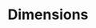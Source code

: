 ---
bigquery: https://console.cloud.google.com/bigquery?p=covid-19-dimensions-ai&page=table&d=data&t=publications
contributors: Digital Science, https://www.digital-science.com/
cost: Free for personal, non-commercial use.
description: Dimensions contains more than 100 million publications, ranging from
  articles published in scholarly journals, books and book chapters, to preprints
  and conference proceedings. All publications are contextualized with linked data
  sets, funding, publications, patents, clinical trials, and policy documents. You
  can also view associated categories, funders, institutions, and researcher profiles.
documentation: https://docs.dimensions.ai/bigquery/index.html
last_edit: 04/06/2022, 18:31:00
location: https://www.dimensions.ai/products/free/
maintained_by: Digital Science, https://www.digital-science.com/
schema_fields:
- current_assignee_countries
- abstract
- associated_grant_ids
- category_hra
- category_bra
- volume
- arxiv_id
- created_date
- associated_publication_arxiv_id
- granted_year
- parent_id
- funding_currency
- category_for
- associated_publication_id
- language
- funder_org_state_codes
- status
- open_access_categories_v2
- categories
- end_date
- phase
- acronym
- address
- links
- pmid
- linkout
- expiration_year
- funding_eur
- doi
- research_org_city_names
- category_hrcs_rac
- book_title
- pages
- editors
- kind
- filing_date
- year
- foa_number
- resulting_publication_ids
- journal
- priority_date
- funding_jpy
- funding_amount
- repository_id
- reference_ids
- expiration_date
- aliases
- email_address
- types
- isbn
- publisher
- acknowledgements
- funder_org
- funding_gbp
- application_number
- date_modified
- current_assignee
- original_title
- research_org_cities
- funding_details
- subtitles
- open_access_categories
- legal_events
- granted_date
- current_assignee_orgs
- established
- associated_publication_pmid
- category_icrp_ct
- id
- date_normal
- interventions
- conditions
- funding_cny
- family_id
- ipcr
- acronyms
- inventor_names
- repository_name
- date_online
- original_assignee
- start_year
- date
- category_uoa
- original_assignee_orgs
- description
- funding_usd
- funding_nzd
- filing_year
- wikipedia_url
- associated_publication_doi
- funder_org_acronyms
- external_ids
- funding_aud
- legal_status
- original_assignee_countries
- research_org_countries
- authors
- organisation_details
- eisbn
- assignee_orgs
- date_print
- gender
- name
- resulting_publication_doi
- start_date
- citation_string
- concepts
- citations_count
- family_members_ids
- assignee_countries
- conference
- filing_status
- end_year
- repository_url
- category_hrcs_hc
- researcher_ids
- embargo_date
- funding_chf
- funder_countries
- research_orgs
- mesh_terms
- priority_year
- category_icrp_cso
- funder_org_cities
- category_sdg
- altmetrics
- pmcid
- publication_date
- source_id
- mesh_headings
- funding_cad
- research_org_state_codes
- investigators
- journal_lists
- category_rcdc
- research_org_state_names
- publication_year
- active_years
- license
- supporting_grant_ids
- grant_number
- book_series_title
- family_count
- registry
- jurisdiction
- date_imported_gbq
- title
- labels
- metrics
- relationships
- research_org_country_names
- patent_ids
- cited_by_ids
- proceedings_title
- cpc
- type
- brief_title
- funder_org_countries
- issue
- date_inserted
- clinical_trial_ids
- publication_ids
- citations
- funder_orgs
- original_abstract
shortname: dimensions
tags:
- scholarly literature
- patents
- funding
- clinical trials
- academic profiles
terms_of_use: 'Use of both the Dimensions COVID-19 dataset and full Dimensions dataset
  are subject to the Dimensions Terms of use: https://www.dimensions.ai/policies-terms-legal '
title: Dimensions
uuid: dcff88bd-fe6b-4fdb-8159-809bf9d7bc1c
---